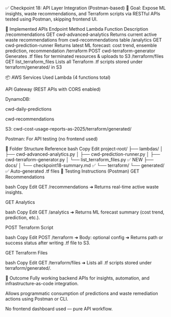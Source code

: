 ✅ Checkpoint 18: API Layer Integration (Postman-based)
🎯 Goal: Expose ML insights, waste recommendations, and Terraform scripts via RESTful APIs tested using Postman, skipping frontend UI.

🧩 Implemented APIs
Endpoint	Method	Lambda Function	Description
/recommendations	GET	cwd-advanced-analytics	Returns current active waste recommendations from cwd-recommendations table
/analytics	GET	cwd-prediction-runner	Returns latest ML forecast: cost trend, ensemble prediction, recommendation
/terraform	POST	cwd-terraform-generator	Generates .tf files for terminated resources & uploads to S3
/terraform/files	GET	list_terraform_files	Lists all Terraform .tf scripts stored under terraform/generated/ in S3

📦 AWS Services Used
Lambda (4 functions total)

API Gateway (REST APIs with CORS enabled)

DynamoDB:

cwd-daily-predictions

cwd-recommendations

S3: cwd-cost-usage-reports-as-2025/terraform/generated/

Postman: For API testing (no frontend used)

📁 Folder Structure Reference
bash
Copy
Edit
project-root/
├── lambdas/
│   ├── cwd-advanced-analytics.py
│   ├── cwd-prediction-runner.py
│   ├── cwd-terraform-generator.py
│   └── list_terraform_files.py   ✅ NEW
├── docs/
│   └── checkpoint18-summary.md   ✅
└── terraform/
    └── generated/                ✅ Auto-generated .tf files
🚀 Testing Instructions (Postman)
GET Recommendations

bash
Copy
Edit
GET /recommendations
➜ Returns real-time active waste insights.

GET Analytics

bash
Copy
Edit
GET /analytics
➜ Returns ML forecast summary (cost trend, prediction, etc.).

POST Terraform Script

bash
Copy
Edit
POST /terraform
➜ Body: optional config
➜ Returns path or success status after writing .tf file to S3.

GET Terraform Files

bash
Copy
Edit
GET /terraform/files
➜ Lists all .tf scripts stored under terraform/generated/.

🧠 Outcome
Fully working backend APIs for insights, automation, and infrastructure-as-code integration.

Allows programmatic consumption of predictions and waste remediation actions using Postman or CLI.

No frontend dashboard used — pure API workflow.

